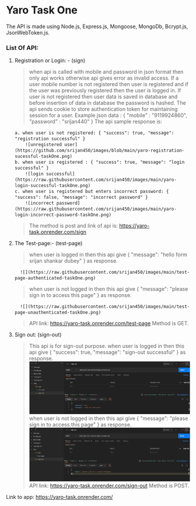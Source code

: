# Yaro Task One

The API is made using Node.js, Express.js, Mongoose, MongoDb, Bcrypt.js, JsonWebToken.js.

### List Of API:

1.  Registration or Login: - (sign)

    > when api is called with mobile and password in json format then only api works otherwise api gives error as invalid access.
    > If a user mobile number is not registered then user is registered and if the user was previously registered then the user is logged in.
    > If user is not registered then user data is saved in database and before insertion of data in database the password is hashed.
    > The api sends cookie to store authentication token for maintaining session for a user.
    > Example json data : { "mobile" : "9119924860", "password" : "srijan440" }
    > The api sample response is:

        a. when user is not registered: { "success": true, "message": "registration successful" }
            ![unregistered user](https://github.com/srijan450/images/blob/main/yaro-registration-sucessful-taskOne.png)
        b. when user is registered : { "success": true, "message": "login successful" }
            ![login successful](https://raw.githubusercontent.com/srijan450/images/main/yaro-login-successful-taskOne.png)
        c. when user is registered but enters incorrect password: { "success": false, "message": "incorrect password" }
            ![incorrect password](https://raw.githubusercontent.com/srijan450/images/main/yaro-login-incorrect-password-taskOne.png)

    > The method is post and link of api is: https://yaro-task.onrender.com/sign

2.  The Test-page:- (test-page)

    > when user is logged in then this api give { "message": "hello form srijan shankar dubey" } as response.

          ![](https://raw.githubusercontent.com/srijan450/images/main/test-page-authenticated-taskOne.png)

    > when user is not logged in then this api give { "message": "please sign in to access this page" } as response.

          ![](https://raw.githubusercontent.com/srijan450/images/main/test-page-unauthenticated-taskOne.png)

    > API link: https://yaro-task.onrender.com/test-page
    > Method is GET.

3.  Sign out: (sign-out)
    > This api is for sign-out purpose.
    > when user is logged in then this api give { "success": true, "message": "sign-out successful" } as response.
           ![](https://raw.githubusercontent.com/srijan450/images/main/sign-out-authenticated-taskOne.png)
    > when user is not logged in then this api give { "message": "please sign in to access this page" } as response.
           ![](https://raw.githubusercontent.com/srijan450/images/main/sign-out-unauthenticated-taskOne.png)
    > API link: https://yaro-task.onrender.com/sign-out
    > Method is POST.

Link to app: https://yaro-task.onrender.com/
